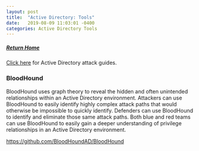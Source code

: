 ```yaml
---
layout: post
title:  "Active Directory: Tools"
date:   2019-08-09 11:03:01 -0400
categories: Active Directory Tools
---
```

##### [Return Home](https://thegetch.github.io/penetration/testing/resources/2019/08/09/Home/)

[Click here](https://thegetch.github.io/PenetrationTestingResources/ActiveDirectory) for Active Directory attack guides.

### BloodHound 

BloodHound uses graph theory to reveal the hidden and often unintended relationships within an Active Directory environment. Attackers can use BloodHound to easily identify highly complex attack paths that would otherwise be impossible to quickly identify. Defenders can use BloodHound to identify and eliminate those same attack paths. Both blue and red teams can use BloodHound to easily gain a deeper understanding of privilege relationships in an Active Directory environment.
 
<https://github.com/BloodHoundAD/BloodHound>
